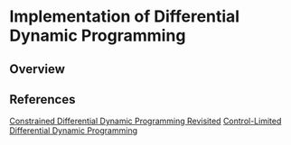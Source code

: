 # Implementation of Differential Dynamic Programming
## Overview

## References
[Constrained Differential Dynamic Programming Revisited](https://arxiv.org/abs/2005.00985)
[Control-Limited Differential Dynamic Programming](https://homes.cs.washington.edu/~todorov/papers/TassaICRA14.pdf)